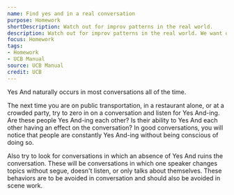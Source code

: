 ```yaml
---
name: Find yes and in a real conversation
purpose: Homework
shortDescription: Watch out for improv patterns in the real world.
description: Watch out for improv patterns in the real world. We want our scenes to be believable and what better way than listening to real, honest-to-dog conversations in the streets.
focus: Homework
tags:
- Homework
- UCB Manual
source: UCB Manual
credit: UCB
---
```


Yes And naturally occurs in most conversations all of the time.

The next time you are on public transportation, in a restaurant alone, or at a crowded party, try to zero in on a conversation and listen for Yes And-ing. Are these people Yes And-ing each other? Is their ability to Yes And each other having an effect on the conversation? In good conversations, you will notice that people are constantly Yes And-ing without being conscious of doing so.

Also try to look for conversations in which an absence of Yes And ruins the conversation. These will be conversations in which one speaker changes topics without segue, doesn't listen, or only talks about themselves. These behaviors are to be avoided in conversation and should also be avoided in scene work.

